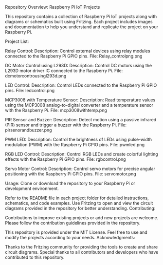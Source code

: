 Repository Overview: Raspberry Pi IoT Projects

This repository contains a collection of Raspberry Pi IoT projects along with diagrams or schematics built using Fritzing. Each project includes images and documentation to help you understand and replicate the project on your Raspberry Pi.

Project List:

Relay Control:
Description: Control external devices using relay modules connected to the Raspberry Pi GPIO pins.
File: Relay_controlpng.png

DC Motor Control using L293D:
Description: Control DC motors using the L293D motor driver IC connected to the Raspberry Pi.
File: dcmotorcontrousingl293d.png

LED Control:
Description: Control LEDs connected to the Raspberry Pi GPIO pins.
File: ledcontrol.png

MCP3008 with Temperature Sensor:
Description: Read temperature values using the MCP3008 analog-to-digital converter and a temperature sensor with the Raspberry Pi.
File: mcp3008withtemp.png

PIR Sensor and Buzzer:
Description: Detect motion using a passive infrared (PIR) sensor and trigger a buzzer with the Raspberry Pi.
File: pirsenorandbuzzer.png

PWM LED:
Description: Control the brightness of LEDs using pulse-width modulation (PWM) with the Raspberry Pi GPIO pins.
File: pwmled.png

RGB LED Control:
Description: Control RGB LEDs and create colorful lighting effects with the Raspberry Pi GPIO pins.
File: rgbcontrol.png

Servo Motor Control:
Description: Control servo motors for precise angular positioning with the Raspberry Pi GPIO pins.
File: servomotor.png


Usage:
Clone or download the repository to your Raspberry Pi or development environment.

Refer to the README file in each project folder for detailed instructions, schematics, and code examples.
Use Fritzing to open and view the circuit diagrams provided in the repository for better understanding.
Contributing:

Contributions to improve existing projects or add new projects are welcome. Please follow the contribution guidelines provided in the repository.


This repository is provided under the MIT License. Feel free to use and modify the projects according to your needs.
Acknowledgments:

Thanks to the Fritzing community for providing the tools to create and share circuit diagrams.
Special thanks to all contributors and developers who have contributed to this repository.
